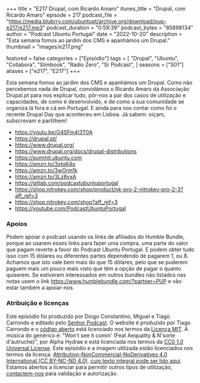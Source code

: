 +++
title = "E217 Drupal, com Ricardo Amaro"
itunes_title = "Drupal, com Ricardo Amaro"
episode = 217
podcast_file = "https://media.blubrry.com/ubuntupt/archive.org/download/pup-e217/e217.mp3"
podcast_duration = "0:59:39"
podcast_bytes = "85898134"
author = "Podcast Ubuntu Portugal"
date = "2022-10-20"
description = "Esta semana fomos ao jardim dos CMS e apanhámos um Drupal."
thumbnail = "images/e217.png"

featured = false
categories = ["Episódio"]
tags = [
  "Drupal",
  "Ubuntu",
  "Collabora",
  "Slimbook",
  "Radio Zero",
  "Sr Podcast",
]
seasons = ["S01"]
aliases = ["e217", "E217"]
+++

Esta semana fomos ao jardim dos CMS e apanhámos um Drupal. Como não percebemos nada de Drupal, convidámos o Ricardo Amaro da Associação Drupal.pt para nos explicar tudo, pôr-nos a par dos casos de utilização e capacidades, de como é desenvolvido, e de como a sua comunidade se organiza lá fora e cá em Portugal. E ainda para nos contar como foi o recente Drupal Day que aconteceu em Lisboa.
Já sabem: oiçam, subscrevam e partilhem!

* https://youtu.be/G4SFm4I3T0A
* https://drupal.pt/
* https://www.drupal.org/
* https://www.drupal.org/docs/drupal-distributions
* https://summit.ubuntu.com
* https://amzn.to/3xtq64o
* https://amzn.to/3wOrm1k
* https://amzn.to/3Lz8vxA
* https://gitlab.com/podcastubuntuportugal
* https://shop.nitrokey.com/shop/product/nk-pro-2-nitrokey-pro-2-3?aff_ref=3
* https://shop.nitrokey.com/shop?aff_ref=3
* https://youtube.com/PodcastUbuntuPortugal


### Apoios
Podem apoiar o podcast usando os links de afiliados do Humble Bundle, porque ao usarem esses links para fazer uma compra, uma parte do valor que pagam reverte a favor do Podcast Ubuntu Portugal.
E podem obter tudo isso com 15 dólares ou diferentes partes dependendo de pagarem 1, ou 8.
Achamos que isto vale bem mais do que 15 dólares, pelo que se puderem paguem mais um pouco mais visto que têm a opção de pagar o quanto quiserem.
Se estiverem interessados em outros bundles não listados nas notas usem o link https://www.humblebundle.com/?partner=PUP e vão estar também a apoiar-nos.

### Atribuição e licenças
Este episódio foi produzido por Diogo Constantino, Miguel e Tiago Carrondo e editado pelo [Senhor Podcast](https://senhorpodcast.pt/).
O website é produzido por Tiago Carrondo e o [código aberto](https://gitlab.com/podcastubuntuportugal/website) está licenciado nos termos da [Licença MIT](https://gitlab.com/podcastubuntuportugal/website/main/LICENSE).
A música do genérico é: "Won't see it comin' (Feat Aequality & N'sorte d'autruche)", por Alpha Hydrae e está licenciada nos termos da [CC0 1.0 Universal License](https://creativecommons.org/publicdomain/zero/1.0/).
Este episódio e a imagem utilizada estão licenciados nos termos da licença: [Attribution-NonCommercial-NoDerivatives 4.0 International (CC BY-NC-ND 4.0)](https://creativecommons.org/licenses/by-nc-nd/4.0/), [cujo texto integral pode ser lido aqui](https://creativecommons.org/licenses/by-nc-nd/4.0/legalcode). Estamos abertos a licenciar para permitir outros tipos de utilização, [contactem-nos](https://podcastubuntuportugal.org/contactos) para validação e autorização.

